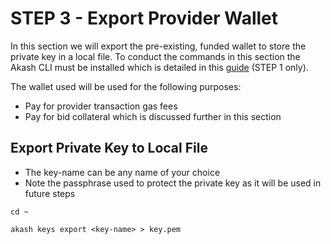 # STEP 3 - Export Provider Wallet

In this section we will export the pre-existing, funded wallet to store the private key in a local file.  To conduct the commands in this section the Akash CLI must be installed which is detailed in this [guide](https://docs.akash.network/guides/cli/detailed-steps/part-1.-install-akash) (STEP 1 only).

The wallet used will be used for the following purposes:

* Pay for provider transaction gas fees
* Pay for bid collateral which is discussed further in this section

## **Export Private Key to Local File**

* The key-name can be any name of your choice
* Note the passphrase used to protect the private key as it will be used in future steps

```
cd ~

akash keys export <key-name> > key.pem
```
